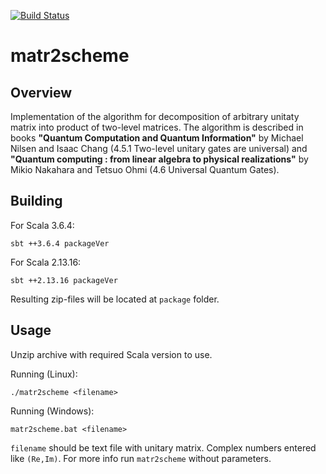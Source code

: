[![Build Status](https://travis-ci.org/Nerator/matr2scheme.svg?branch=master)](https://travis-ci.org/Nerator/matr2scheme)

# matr2scheme

## Overview

Implementation of the algorithm for decomposition of arbitrary unitaty matrix
into product of two-level matrices. The algorithm is described in books
__"Quantum Computation and Quantum Information"__ by Michael Nilsen and Isaac
Chang (4.5.1 Two-level unitary gates are universal) and __"Quantum computing :
from linear algebra to physical realizations"__ by Mikio Nakahara and Tetsuo
Ohmi (4.6 Universal Quantum Gates).

## Building

For Scala 3.6.4:
``` shell
sbt ++3.6.4 packageVer
```

For Scala 2.13.16:
``` shell
sbt ++2.13.16 packageVer
```

Resulting zip-files will be located at `package` folder.

## Usage

Unzip archive with required Scala version to use.

Running (Linux):
``` shell
./matr2scheme <filename>
```

Running (Windows):
``` shell
matr2scheme.bat <filename>
```

`filename` should be text file with unitary matrix. Complex numbers entered like
`(Re,Im)`. For more info run `matr2scheme` without parameters.
